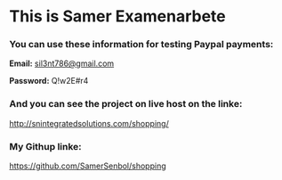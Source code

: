 # This is Samer Examenarbete 

### You can use these information for testing Paypal payments:


**Email:** sil3nt786@gmail.com

**Password:** Q!w2E#r4


### And you can see the project on live host on the linke:

http://snintegratedsolutions.com/shopping/

### My Githup linke:

https://github.com/SamerSenbol/shopping
